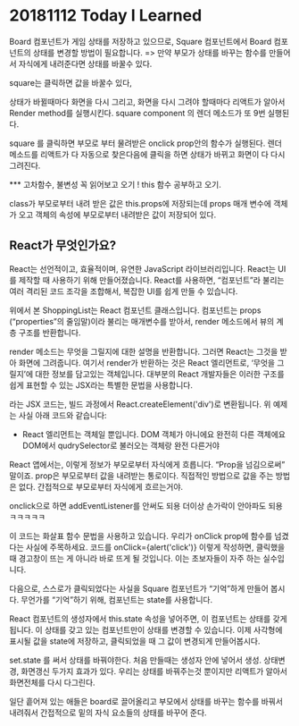 # 20181112 Today I Learned



Board 컴포넌트가 게임 상태를 저장하고 있으므로, Square 컴포넌트에서 Board 컴포넌트의 상태를 변경할 방법이 필요합니다.
=> 만약 부모가 상태를 바꾸는 함수를 만들어서 자식에게 내려준다면 상태를 바꿀수 있다.


square는 클릭하면 값을 바꿀수 있다,

상태가 바뀔때마다 화면을 다시 그리고, 화면을 다시 그려야 할때마다 리액트가 알아서 Render method를 실행시킨다.
square component 의 렌더 메소드가 또 9번 실행된다.

square 를 클릭하면 부모로 부터 물려받은 onclick prop안의 함수가 실행된다. 렌더 메소드를 리액트가 다 자동으로 찾은다음에 클릭을 하면 상태가 바뀌고 화면이 다 다시 그려진다.
 
 
 *** 고차함수, 불변성 꼭 읽어보고 오기 ! this 함수 공부하고 오기.
 
 
 class가 부모로부터 내려 받은 값은 this.props에 저장되는데 props 매개 변수에 객체가 오고 객체의 속성에 부모로부터 내려받은 값이 저장되어 있다.
 
 
 
 
## React가 무엇인가요?

React는 선언적이고, 효율적이며, 유연한 JavaScript 라이브러리입니다. React는 UI를 제작할 때 사용하기 위해 만들어졌습니다. React를 사용하면, “컴포넌트”라 불리는 여러 격리된 코드 조각을 조합해서, 복잡한 UI를 쉽게 만들 수 있습니다.

위에서 본 ShoppingList는 React 컴포넌트 클래스입니다. 컴포넌트는 props (“properties”의 줄임말)이라 불리는 매개변수를 받아서, render 메소드에서 뷰의 계층 구조를 반환합니다.

render 메소드는 무엇을 그릴지에 대한 설명을 반환합니다. 그러면 React는 그것을 받아 화면에 그려줍니다. 여기서 render가 반환하는 것은 React 엘리먼트로, ‘무엇을 그릴지’에 대한 정보를 담고있는 객체입니다. 대부분의 React 개발자들은 이러한 구조를 쉽게 표현할 수 있는 JSX라는 특별한 문법을 사용합니다. <div />라는 JSX 코드는, 빌드 과정에서 React.createElement('div')로 변환됩니다. 위 예제는 사실 아래 코드와 같습니다:

 - React 엘리먼트는 객체일 뿐입니다. DOM 객체가 아니에요 완전히 다른 객체에요 DOM에서 qudrySelector로 불러오는 객체랑 완전 다른거야 
 
  
React 앱에서는, 이렇게 정보가 부모로부터 자식에게 흐릅니다. “Prop을 넘김으로써” 말이죠.
 prop은 부모로부터 값을 내려받는 통로이다.
 직접적인 방법으로 값을 주는 방법은 없다. 간접적으로 부모로부터 자식에게 흐르는거야.
 
 onclick으로 하면 addEventListener를 안써도 되용 
 더이상 손가락이 안아파도 되용 ㅋㅋㅋㅋㅋ
 
 이 코드는 화살표 함수 문법을 사용하고 있습니다. 우리가 onClick prop에 함수를 넘겼다는 사실에 주목하세요. 코드를 onClick={alert('click')} 이렇게 작성하면, 클릭했을 때 경고창이 뜨는 게 아니라 바로 뜨게 될 것입니다. 이는 초보자들이 자주 하는 실수입니다.

다음으로, 스스로가 클릭되었다는 사실을 Square 컴포넌트가 “기억”하게 만들어 봅시다. 무언가를 “기억”하기 위해, 컴포넌트는 state를 사용합니다.

React 컴포넌트의 생성자에서 this.state 속성을 넣어주면, 이 컴포넌트는 상태를 갖게 됩니다. 이 상태를 갖고 있는 컴포넌트만이 상태를 변경할 수 있습니다. 이제 사각형에 표시될 값을 state에 저장하고, 클릭되었을 때 그 값이 변경되게 만들어봅시다.


set.state 를 써서 상태를 바꿔야한다.
처음 만들때는 생성자 안에 넣어서 생성.
상태변경, 화면갱신 두가지 효과가 있다.
우리는 상태를 바꿔주는것 뿐이지만 리액트가 알아서 화면전체를 다시 다그린다. 

일단 흩어져 있는 애들은 board로 끌어올리고 부모에서 상태를 바꾸는 함수를 바꿔서 내려줘서 간접적으로 밑의 자식 요소들의 상태를 바꾸어 준다.